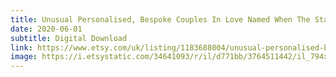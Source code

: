 ```yaml
---
title: Unusual Personalised, Bespoke Couples In Love Named When The Stars Aligned Art Print
date: 2020-06-01
subtitle: Digital Download
link: https://www.etsy.com/uk/listing/1183688004/unusual-personalised-bespoke-couples-in
image: https://i.etsystatic.com/34641093/r/il/d771bb/3764511442/il_794xN.3764511442_12hv.jpg
---
```


